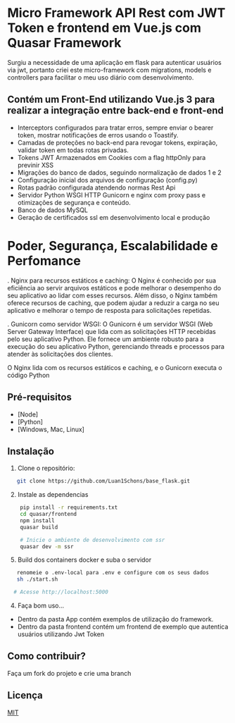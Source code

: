 # Micro Framework API Rest com JWT Token e frontend em Vue.js com Quasar Framework

Surgiu a necessidade de uma aplicação em flask para autenticar usuários via jwt, portanto criei este micro-framework com migrations, models e controllers
para facilitar o meu uso diário com desenvolvimento.

## Contém um Front-End utilizando Vue.js 3 para realizar a integração entre back-end e front-end
- Interceptors configurados para tratar erros, sempre enviar o bearer token, mostrar notificações de erros usando o Toastify.
- Camadas de proteções no back-end para revogar tokens, expiração, validar token em todas rotas privadas.
- Tokens JWT Armazenados em Cookies com a flag httpOnly para previnir XSS
- Migrações do banco de dados, seguindo normalização de dados 1 e 2
- Configuração inicial dos arquivos de configuração (config.py)
- Rotas padrão configurada atendendo normas Rest Api
- Servidor Python WSGI HTTP Gunicorn e nginx com proxy pass e otimizações de segurança e conteúdo.
- Banco de dados MySQL
- Geração de certificados ssl em desenvolvimento local e produção

# Poder, Segurança, Escalabilidade e Perfomance


   . Nginx para recursos estáticos e caching: O Nginx é conhecido por sua eficiência ao servir arquivos estáticos e pode melhorar o desempenho do seu aplicativo ao lidar com esses recursos. Além disso, o Nginx também oferece recursos de caching, que podem ajudar a reduzir a carga no seu aplicativo e melhorar o tempo de resposta para solicitações repetidas.

   . Gunicorn como servidor WSGI: O Gunicorn é um servidor WSGI (Web Server Gateway Interface) que lida com as solicitações HTTP recebidas pelo seu aplicativo Python. Ele fornece um ambiente robusto para a execução do seu aplicativo Python, gerenciando threads e processos para atender às solicitações dos clientes.

   O Nginx lida com os recursos estáticos e caching, e o Gunicorn executa o código Python


## Pré-requisitos
- [Node]
- [Python]
- [Windows, Mac, Linux]

## Instalação

1. Clone o repositório:

```bash
   git clone https://github.com/Luan1Schons/base_flask.git
   ```

2. Instale as dependencias
```bash
    pip install -r requirements.txt
    cd quasar/frontend
    npm install
    quasar build

    # Inicie o ambiente de desenvolvimento com ssr
    quasar dev -m ssr
   ```

5. Build dos containers docker e suba o servidor
```bash
   renomeie o .env-local para .env e configure com os seus dados
   sh ./start.sh

  # Acesse http://localhost:5000
  ```

4. Faça bom uso...
- Dentro da pasta App contém exemplos de utilização do framework.
- Dentro da pasta frontend contém um frontend de exemplo que autentica usuários utilizando Jwt Token

## Como contribuir?
Faça um fork do projeto e crie uma branch

## Licença
[MIT](https://choosealicense.com/licenses/mit/)